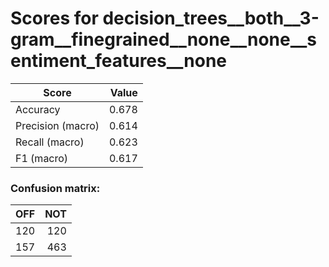 # Scores for decision_trees__both__3-gram__finegrained__none__none__sentiment_features__none
|      Score      |Value|
|-----------------|----:|
|Accuracy         |0.678|
|Precision (macro)|0.614|
|Recall (macro)   |0.623|
|F1 (macro)       |0.617|

### Confusion matrix:
|OFF|NOT|
|--:|--:|
|120|120|
|157|463|
